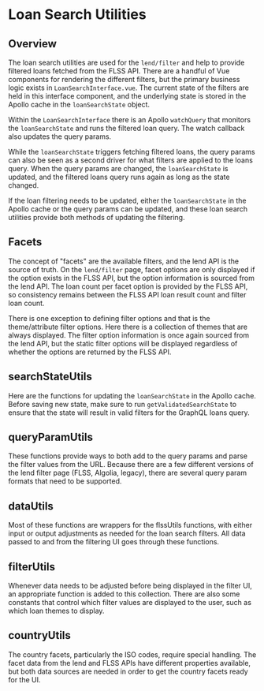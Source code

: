# Loan Search Utilities

## Overview

The loan search utilities are used for the `lend/filter` and help to provide filtered loans fetched from the FLSS API. There are a handful of Vue components for rendering the different filters, but the primary business logic exists in `LoanSearchInterface.vue`. The current state of the filters are held in this interface component, and the underlying state is stored in the Apollo cache in the `loanSearchState` object.

Within the `LoanSearchInterface` there is an Apollo `watchQuery` that monitors the `loanSearchState` and runs the filtered loan query. The watch callback also updates the query params.

While the `loanSearchState` triggers fetching filtered loans, the query params can also be seen as a second driver for what filters are applied to the loans query. When the query params are changed, the `loanSearchState` is updated, and the filtered loans query runs again as long as the state changed.

If the loan filtering needs to be updated, either the `loanSearchState` in the Apollo cache or the query params can be updated, and these loan search utilities provide both methods of updating the filtering.

## Facets

The concept of "facets" are the available filters, and the lend API is the source of truth. On the `lend/filter` page, facet options are only displayed if the option exists in the FLSS API, but the option information is sourced from the lend API. The loan count per facet option is provided by the FLSS API, so consistency remains between the FLSS API loan result count and filter loan count.

There is one exception to defining filter options and that is the theme/attribute filter options. Here there is a collection of themes that are always displayed. The filter option information is once again sourced from the lend API, but the static filter options will be displayed regardless of whether the options are returned by the FLSS API.

## searchStateUtils

Here are the functions for updating the `loanSearchState` in the Apollo cache. Before saving new state, make sure to run `getValidatedSearchState` to ensure that the state will result in valid filters for the GraphQL loans query.

## queryParamUtils

These functions provide ways to both add to the query params and parse the filter values from the URL. Because there are a few different versions of the lend filter page (FLSS, Algolia, legacy), there are several query param formats that need to be supported.

## dataUtils

Most of these functions are wrappers for the flssUtils functions, with either input or output adjustments as needed for the loan search filters. All data passed to and from the filtering UI goes through these functions.

## filterUtils

Whenever data needs to be adjusted before being displayed in the filter UI, an appropriate function is added to this collection. There are also some constants that control which filter values are displayed to the user, such as which loan themes to display.

## countryUtils

The country facets, particularly the ISO codes, require special handling. The facet data from the lend and FLSS APIs have different properties available, but both data sources are needed in order to get the country facets ready for the UI.
